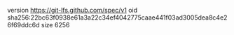 version https://git-lfs.github.com/spec/v1
oid sha256:22bc63f0938e61a3a22c34ef4042775caae441f03ad3005dea8c4e26f69ddc6d
size 6256

